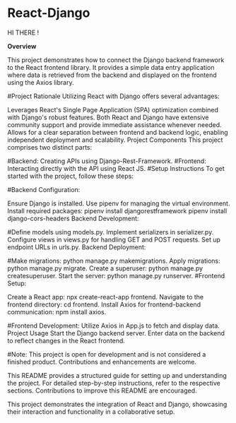 # React-Django

HI THERE !

__Overview__


This project demonstrates how to connect the Django backend framework to the React frontend library. It provides a simple data entry application where data is retrieved from the backend and displayed on the frontend using the Axios library.

#Project Rationale
Utilizing React with Django offers several advantages:

Leverages React's Single Page Application (SPA) optimization combined with Django's robust features.
Both React and Django have extensive community support and provide immediate assistance whenever needed.
Allows for a clear separation between frontend and backend logic, enabling independent deployment and scalability.
Project Components
This project comprises two distinct parts:

#Backend: Creating APIs using Django-Rest-Framework.
#Frontend: Interacting directly with the API using React JS.
#Setup Instructions
To get started with the project, follow these steps:

#Backend Configuration:

Ensure Django is installed.
Use pipenv for managing the virtual environment.
Install required packages:
pipenv install djangorestframework
pipenv install django-cors-headers
Backend Development:

#Define models using models.py.
Implement serializers in serializer.py.
Configure views in views.py for handling GET and POST requests.
Set up endpoint URLs in urls.py.
Backend Deployment:

#Make migrations: python manage.py makemigrations.
Apply migrations: python manage.py migrate.
Create a superuser: python manage.py createsuperuser.
Start the server: python manage.py runserver.
#Frontend Setup:

Create a React app: npx create-react-app frontend.
Navigate to the frontend directory: cd frontend.
Install Axios for frontend-backend communication: npm install axios.


#Frontend Development:
Utilize Axios in App.js to fetch and display data.
Project Usage
Start the Django backend server.
Enter data on the backend to reflect changes in the React frontend.


#Note:
This project is open for development and is not considered a finished product. Contributions and enhancements are welcome.

This README provides a structured guide for setting up and understanding the project. For detailed step-by-step instructions, refer to the respective sections. Contributions to improve this README are encouraged.

This project demonstrates the integration of React and Django, showcasing their interaction and functionality in a collaborative setup.
